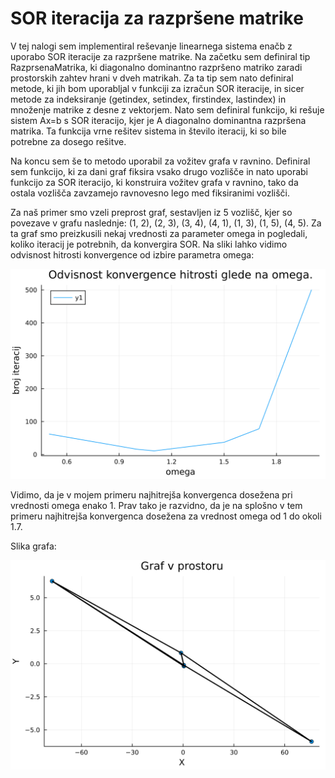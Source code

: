# SOR iteracija za razpršene matrike

V tej nalogi sem implementiral reševanje linearnega sistema enačb z uporabo SOR iteracije za razpršene matrike. Na začetku sem definiral tip RazprsenaMatrika, ki diagonalno dominantno razpršeno matriko zaradi prostorskih zahtev hrani v dveh matrikah. Za ta tip sem nato definiral metode, ki jih bom uporabljal v funkciji za izračun SOR iteracije, in sicer metode za indeksiranje (getindex, setindex, firstindex, lastindex) in množenje matrike z desne z vektorjem. Nato sem definiral funkcijo, ki rešuje sistem Ax=b s SOR iteracijo, kjer je A diagonalno dominantna razpršena matrika. Ta funkcija vrne rešitev sistema in število iteracij, ki so bile potrebne za dosego rešitve.

Na koncu sem še to metodo uporabil za vožitev grafa v ravnino. Definiral sem funkcijo, ki za dani graf fiksira vsako drugo vozlišče in nato uporabi funkcijo za SOR iteracijo, ki konstruira vožitev grafa v ravnino, tako da ostala vozlišča zavzamejo ravnovesno lego med fiksiranimi vozlišči.

Za naš primer smo vzeli preprost graf, sestavljen iz 5 vozlišč, kjer so povezave v grafu naslednje: (1, 2), (2, 3), (3, 4), (4, 1), (1, 3), (1, 5), (4, 5). Za ta graf smo preizkusili nekaj vrednosti za parameter omega in pogledali, koliko iteracij je potrebnih, da konvergira SOR. Na sliki lahko vidimo odvisnost hitrosti konvergence od izbire parametra omega:

<img src="./plot_1.svg">

Vidimo, da je v mojem primeru najhitrejša konvergenca dosežena pri vrednosti omega enako 1. Prav tako je razvidno, da je na splošno v tem primeru najhitrejša konvergenca dosežena za vrednost omega od 1 do okoli 1.7.

Slika grafa: 

<img src="./plot_15.svg">
